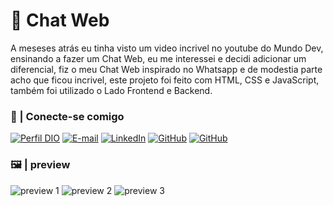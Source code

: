 # 💬 Chat Web
A meseses atrás eu tinha visto um video incrivel no youtube do Mundo Dev, ensinando a fazer um Chat Web, eu me interessei e decidi adicionar um diferencial, fiz o meu Chat Web inspirado no Whatsapp e de modestia parte acho que ficou incrivel, este projeto foi feito com HTML, CSS e JavaScript, também foi utilizado o Lado Frontend e Backend.

### 📲 | Conecte-se comigo
[![Perfil DIO](https://img.shields.io/badge/-Meu%20Perfil%20na%20DIO-30A3DC?style=for-the-badge)](https://web.dio.me/users/Gabriel_Henrique)
[![E-mail](https://img.shields.io/badge/-Email-000?style=for-the-badge&logo=microsoft-outlook&logoColor=E94D5F)](mailto:gabrielhenrique.h360@gmail.com)
[![LinkedIn](https://img.shields.io/badge/-LinkedIn-000?style=for-the-badge&logo=linkedin&logoColor=30A3DC)](www.linkedin.com/in/gabrielh360)
[![GitHub](https://img.shields.io/badge/GitHub-000?style=for-the-badge&logo=github&logoColor=FFFFFF)](https://github.com/Gabrielh360)
[![GitHub](https://img.shields.io/badge/Bielzinh360-000?style=for-the-badge&logo=instagram)](https://instagram.com/bielzinh360?utm_source=qr&igshid=MzNlNGNkZWQ4Mg%3D%3D)

### 🖼 | preview
![preview 1](https://github.com/user-attachments/assets/c99fb007-1dc8-4b79-be9e-eb401e8b0835)
![preview 2](https://github.com/user-attachments/assets/30ee3774-8da5-40fc-8e1d-2f2269db4122)
![preview 3](https://github.com/user-attachments/assets/f4b264d5-00ae-4f6b-bc6d-dc5f73e394cb)
